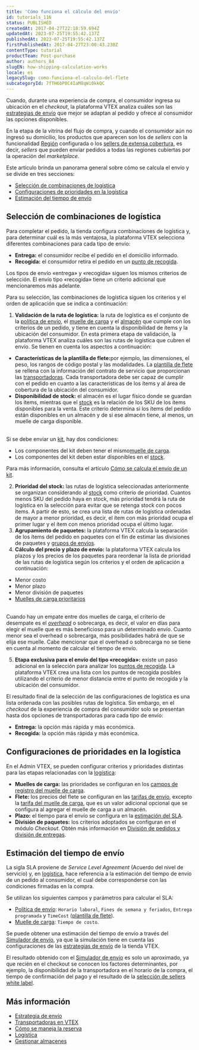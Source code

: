 ```yaml
---
title: 'Cómo funciona el cálculo del envío'
id: tutorials_116
status: PUBLISHED
createdAt: 2017-04-27T22:18:59.694Z
updatedAt: 2023-07-25T19:55:42.137Z
publishedAt: 2023-07-25T19:55:42.137Z
firstPublishedAt: 2017-04-27T23:00:43.230Z
contentType: tutorial
productTeam: Post-purchase
author: authors_84
slugEN: how-shipping-calculation-works
locale: es
legacySlug: como-funciona-el-calculo-del-flete
subcategoryId: 7fTH6bP0C4IaM8qWi0kkQC
---
```


Cuando, durante una experiencia de compra, el consumidor ingresa su ubicación en el _checkout_, la plataforma VTEX analiza cuáles son las [estrategias de envío](/es/tutorial/estrategia-de-envio--58vLBDbjYVQzJ6rRc5QNz3) que mejor se adaptan al pedido y ofrece al consumidor las opciones disponibles.

<div class = "alert alert-info">
En la etapa de la vitrina del flujo de compra, y cuando el consumidor aún no ingresó su domicilio, los productos que aparecen son los de <i>sellers</i> con la funcionalidad <a href="https://help.vtex.com/es/tutorial/configurar-preco-e-disponibilidade-de-skus-por-region--12ne58BmvYsYuGsimmugoc">Región</a> configurada o los <a href="https://help.vtex.com/es/tutorial/seller-abrangente--5Qn4O2GpjUIzWTPpvLUfkI">sellers de extensa cobertura</a>, es decir, <i>sellers</i> que pueden enviar pedidos a todas las regiones cubiertas por la operación del <i>marketplace</i>.
</div>

Este artículo brinda un panorama general sobre cómo se calcula el envío y se divide en tres secciones:

- [Selección de combinaciones de logística](#seleccion-de-combinaciones-de-logistica)
- [Configuraciones de prioridades en la logística](#configuraciones-de-prioridades-en-la-logistica)
- [Estimación del tiempo de envío](#estimacion-del-tiempo-de-envio)

## Selección de combinaciones de logística

Para completar el pedido, la tienda configura combinaciones de logística y, para determinar cuál es la más ventajosa, la plataforma VTEX selecciona diferentes combinaciones para cada tipo de envío:

- **Entrega:** el consumidor recibe el pedido en el domicilio informado.
- **Recogida:** el consumidor retira el pedido en un [punto de recogida](/es/tutorial/pontos-de-retirada--2fljn6wLjn8M4lJHA6HP3R).

<div class = "alert alert-info">
Los tipos de envío «entrega» y «recogida» siguen los mismos criterios de selección. El envío tipo «recogida» tiene un criterio adicional que mencionaremos más adelante.
</div>

Para su selección, las combinaciones de logística siguen los criterios y el orden de aplicación que se indica a continuación:

1. **Validación de la ruta de logística:** la ruta de logística es el conjunto de la [política de envío](/es/tutorial/politica-de-envio--tutorials_140), el [muelle de carga](/es/tutorial/doca--5DY8xHEjOLYDVL41Urd5qj) y el [almacén](/es/tutorial/estoque--6oIxvsVDTtGpO7y6zwhGpb) que cumple con los criterios de un pedido, y tiene en cuenta la disponibilidad de ítems y la ubicación del consumidor. En esta primera etapa de validación, la plataforma VTEX analiza cuáles son las rutas de logística que cubren el envío. Se tienen en cuenta los aspectos a continuación:
<ul>
  <li><b>Características de la plantilla de flete:</b>por ejemplo, las dimensiones, el peso, los rangos de código postal y las modalidades. La <a href="https://help.vtex.com/es/tutorial/planilha-de-frete--tutorials_127">plantilla de flete</a> se rellena con la información del contrato de servicio que proporcionan las <a href="https://help.vtex.com/es/tutorial/transportadoras-na-vtex--7u9duMD5UQa2QQwukAWMcE">transportadoras</a>. Cada transportadora debe ser capaz de cumplir con el pedido en cuanto a las características de los ítems y al área de cobertura de la ubicación del consumidor.</li>
  <li><b>Disponibilidad de stock:</b> el almacén es el lugar físico donde se guardan los ítems, mientras que el <a href="https://help.vtex.com/es/tutorial/gerenciar-itens-em-estoque--tutorials_139">stock</a> es la relación de los SKU de los ítems disponibles para la venta. Este criterio determina si los ítems del pedido están disponibles en un almacén y de si ese almacén tiene, al menos, un muelle de carga disponible.
</li>
</ul>
<br>
  <div class="alert alert-warning">
Si se debe enviar un <a href="https://help.vtex.com/es/tutorial/o-que-e-um-kit--5ov5s3eHM4AqAAgqWwoc28">kit</a>, hay dos condiciones:  
  <ul>
    <li>Los componentes del kit deben tener el mismo<a href="https://help.vtex.com/es/tutorial/doca--5DY8xHEjOLYDVL41Urd5qj">muelle de carga</a>.</li>
    <li>Los componentes del kit deben estar disponibles en el <a href="https://help.vtex.com/es/tracks/logistica-101--13TFDwDttPl9ki9OXQhyjx/2XyUVa0UKMyHTmwqyA5Bx6">stock</a>.</li>
  </ul>
Para más información, consulta el artículo <a href="https://help.vtex.com/es/tutorial/como-e-calculado-o-frete-do-kit--frequentlyAskedQuestions_154">Cómo se calcula el envío de un kit</a>.
</div>

2. **Prioridad del stock:** las rutas de logística seleccionadas anteriormente se organizan considerando al [stock](/es/tutorial/gerenciar-itens-em-estoque--tutorials_139) como criterio de prioridad. Cuantos menos SKU del pedido haya en stock, más prioridad tendrá la ruta de logística en la selección para evitar que se retenga stock con pocos ítems. A partir de esto, se crea una lista de rutas de logística ordenadas de mayor a menor prioridad, es decir, el ítem con más prioridad ocupa el primer lugar y el ítem con menos prioridad ocupa el último lugar.
3. **Agrupamiento de paquetes:** la plataforma VTEX calcula la separación de los ítems del pedido en paquetes con el fin de estimar las divisiones de paquetes y [grupos de envíos](/es/tutorial/como-funciona-a-remessa--tutorials_118).
4. **Cálculo del precio y plazo de envío:** la plataforma VTEX calcula los plazos y los precios de los paquetes para reordenar la lista de prioridad de las rutas de logística según los criterios y el orden de aplicación a continuación:
<ul>
  <li>Menor costo</li>
  <li>Menor plazo</li>
  <li>Menor división de paquetes</li>
  <li><a href="https://help.vtex.com/es/tutorial/gerenciar-doca--7K3FultD8I2cuuA6iyGEiW#campos-de-cadastro">Muelles de carga prioritarios</a></li>
</ul>
<br>
  <div class = "alert alert-info">
Cuando hay un empate entre dos muelles de carga, el criterio de desempate es el <i><a href="https://help.vtex.com/es/tutorial/gerenciar-doca--7K3FultD8I2cuuA6iyGEiW">overhead</a></i> o sobrecarga, es decir, el valor en días para elegir el muelle que es más beneficioso para un determinado envío. Cuanto menor sea el overhead o sobrecarga, más posibilidades habrá de que se elija ese muelle. Cabe mencionar que el overhead o sobrecarga no se tiene en cuenta al momento de calcular el tiempo de envío.
</div>

5. **Etapa exclusiva para el envío del tipo «recogida»:** existe un paso adicional en la selección para analizar los [puntos de recogida](/es/tutorial/pontos-de-retirada--2fljn6wLjn8M4lJHA6HP3R). La plataforma VTEX crea una lista con los puntos de recogida posibles utilizando el criterio de menor distancia entre el punto de recogida y la ubicación del consumidor.

El resultado final de la selección de las configuraciones de logística es una lista ordenada con las posibles rutas de logística. Sin embargo, en el _checkout_ de la experiencia de compra del consumidor solo se presentan hasta dos opciones de transportadoras para cada tipo de envío:

- **Entrega:** la opción más rápida y más económica.
- **Recogida:** la opción más rápida y más económica.

## Configuraciones de prioridades en la logística

En el Admin VTEX, se pueden configurar criterios y prioridades distintas para las etapas relacionadas con la [logística](/es/tutorial/logistica--53udnvI5eBy8DKo8FOjMoP):

- **Muelles de carga:** las prioridades se configuran en los [campos de registro del muelle de carga](/es/tutorial/gerenciar-doca--7K3FultD8I2cuuA6iyGEiW#campos-de-cadastro).
- **Flete:** los precios del flete se configuran en las [tarifas de envío](/es/tutorial/tarifas-de-envio--1Balpg3rv0854udEPedvMM), excepto la [tarifa del muelle de carga](/es/tutorial/custo-final-do-envio--5bwhIO108VA5Y2YOpef9lV), que es un valor adicional opcional que se configura al agregar el muelle de carga a un almacén.
- **Plazo:** el tiempo para el envío se configura en la [estimación del SLA](#estimacion-del-tiempo-de-envio).
- **División de paquetes:** los criterios adoptados se configuran en el módulo _Checkout_. Obtén más información en [División de pedidos y división de entregas](/es/tutorial/divisao-de-pedidos-e-divisao-de-entregas--jQvzA6QgSd51e2p6bthoV).

## Estimación del tiempo de envío

La sigla SLA proviene de _Service Level Agreement_ (Acuerdo del nivel de servicio) y, en [logística](/es/tutorial/logistica--53udnvI5eBy8DKo8FOjMoP), hace referencia a la estimación del tiempo de envío de un pedido al consumidor, el cual debe corresponderse con las condiciones firmadas en la compra.

Se utilizan los siguientes campos y parámetros para calcular el SLA:

- [Política de envío](/es/tutorial/estrategia-de-envio--58vLBDbjYVQzJ6rRc5QNz3): `Horario laboral`, `Fines de semana y feriados`, `Entrega programada` y `TimeCost` ([plantilla de flete](/es/tutorial/planilha-de-frete--tutorials_127)).
- [Muelle de carga](/es/tutorial/doca--5DY8xHEjOLYDVL41Urd5qj): `Tiempo de costo`.

Se puede obtener una estimación del tiempo de envío a través del [Simulador de envío](/es/tutorial/simulador-de-envio--tutorials_144), ya que la simulación tiene en cuenta las configuraciones de las [estrategias de envío](/es/tutorial/estrategia-de-envio--58vLBDbjYVQzJ6rRc5QNz3) de la tienda VTEX.

<div class = "alert alert-info">
El resultado obtenido con el <a href="https://help.vtex.com/es/tutorial/simulador-de-envio--tutorials_144">Simulador de envío</a> es solo un aproximado, ya que recién en el checkout se conocen los factores determinantes, por ejemplo, la disponibilidad de la transportadora en el horario de la compra, el tiempo de confirmación del pago y el resultado de la <a href="https://help.vtex.com/es/tutorial/selecao-de-sellers-white-label--3MemNQ4pKkWCpMdzI27AHa">selección de sellers white label</a>.
</div>

## Más información	

- [Estrategia de envío](/es/tutorial/estrategia-de-envio--58vLBDbjYVQzJ6rRc5QNz3)
- [Transportadoras en VTEX](/es/tutorial/transportadoras-na-vtex--7u9duMD5UQa2QQwukAWMcE)
- [Cómo se maneja la reserva](/es/tutorial/como-a-reserva-funciona--tutorials_92)
- [Logística](/es/tutorial/logistica--53udnvI5eBy8DKo8FOjMoP)
- [Gestionar almacenes](/es/tutorial/gerenciar-estoque--tutorials_137)
